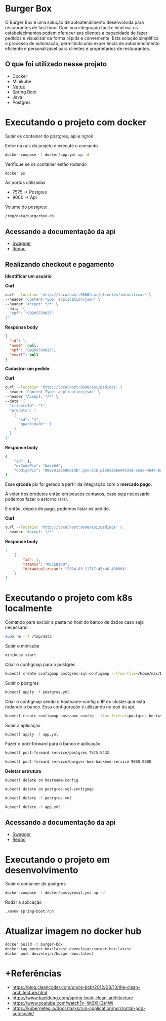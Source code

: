 # Burger Box
O Burger Box é uma solução de autoatendimento desenvolvida para restaurantes de fast food. Com sua integração fácil e intuitiva, os estabelecimentos podem oferecer aos clientes a capacidade de fazer pedidos e visualizar de forma rápida e conveniente. Esta solução simplifica o processo de automação, permitindo uma experiência de autoatendimento eficiente e personalizável para clientes e proprietários de restaurantes.

## O que foi utilizado nesse projeto
- Docker
- Minikube
- [Ngrok](https://ngrok.com/)
- Spring Boot
- Java
- Postgres

# Executando o projeto com docker
Subir os container do postgres, api e ngrok

Entre na raiz do projeto e execute o comando

```bash
docker-compose -f docker/app.yml up -d
```

Verifique se os container estão rodando

```bash
docker ps
```

As portas utilizadas
- 7575 -> Postgres
- 9000 -> Api

Volume do postgres:
```bash
/tmp/data/burgerbox.db
```

## Acessando a documentação da api

- [Swagger](http://localhost:9000/swagger-ui/index.html)
- [Redoc](http://localhost:9000/redoc)


## Realizando checkout e pagamento

**Identificar um usuário**

**Curl**

```bash
curl --location 'http://localhost:9000/api/clientes/identificar' \
--header 'Content-Type: application/json' \
--header 'Accept: */*' \
--data '{
  "cpf": "09209780027"
}'
```

**Response body**

```json
{
  "id": 1,
  "nome": null,
  "cpf": "09209780027",
  "email": null
}
```

**Cadastrar um pedido**

**Curl**

```bash
curl --location 'http://localhost:9000/api/pedidos' \
--header 'Content-Type: application/json' \
--header 'Accept: */*' \
--data '{
  "clienteId": "1",
  "produto": [
    {
      "id": "1",
      "quantidade": 1
    }
  ]
}'
```

**Response body**

```bash
{
    "id": 1,
    "qrCodePix": "base64",
    "codigoPix": "00020126580014br.gov.bcb.pix01366e04d3cd-65aa-4644-baa6-a4a62f35b0f552040000530398654040.035802BR5910MAXDELEMOS6009Sao Paulo62240520mpqrinter73854616171630426BC"
}
```

Esse **qrcode** pix foi gerado a partir da integração com o **mercado pago**.

A volor dos produtos então em poucos centavos, caso seja necessário podemos fazer o estorno rsrsr.

E então, depois de pago, podemos listar os pedido.

**Curl**

```bash
curl --location 'http://localhost:9000/api/pedidos' \
--header 'Accept: */*'
```

**Response body**

```json
[
    {
        "id": 1,
        "status": "RECEBIDO",
        "dataAtualizacao": "2024-03-11T17:45:46.403964"
    }
]
``` 

# Executando o projeto com k8s localmente

Comando para excluir a pasta no host do banco de dados caso seja necessário
```bash
sudo rm -rf /tmp/data
```

Subir o minikube

```bash
minikube start
```

Criar o configmap para o postgres

```bash
kubectl create configmap postgres-sql-configmap --from-file=/home/max/Documents/personal/pos/burger-box/src/main/resources/db/init/001_init.sql
```

Subir o postgres

```bash
kubectl apply -f postgres.yml
```

Criar o configmap sendo o hostname-config o IP do cluster que está rodando o banco.
Essa configuração é utilizando no pod da api.

```bash
kubectl create configmap hostname-config --from-literal=postgres_host=$(kubectl get svc postgres -o jsonpath="{.spec.clusterIP}")
```

Subir a aplicação

```bash
kubectl apply -f app.yml
```

Fazer o port-forward para o banco e aplicação
```bash
kubectl port-forward service/postgres 7575:5432

kubectl port-forward service/burguer-box-backend-service 9000:9000
```

**Deletar estrutura**

```bash
kubectl delete cm hostname-config

kubectl delete cm postgres-sql-configmap

kubectl delete -f postgres.yml

kubectl delete -f app.yml
```

## Acessando a documentação da api

- [Swagger](http://localhost:9000/swagger-ui/index.html)
- [Redoc](http://localhost:9000/redoc)

# Executando o projeto em desenvolvimento

Subir o container do postgres

```bash
docker-compose -f docker/postgresql.yml up -d
```

Rodar a aplicação

```bash
./mvnw spring-boot:run
```

# Atualizar imagem no docker hub

```bash
docker build -t burger-box .
docker tag burger-box:latest devvelejar/burger-box:latest
docker push devvelejar/burger-box:latest
```

# +Referências

- https://blog.cleancoder.com/uncle-bob/2012/08/13/the-clean-architecture.html
- https://www.baeldung.com/spring-boot-clean-architecture
- https://www.youtube.com/watch?v=hit0XHGt4WI
- https://kubernetes.io/docs/tasks/run-application/horizontal-pod-autoscale/
